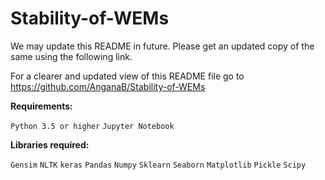 # Stability-of-WEMs

We may update this README in future. Please get an updated copy of the same using the following link.

For a clearer and updated view of this README file go to https://github.com/AnganaB/Stability-of-WEMs

**Requirements:**

`Python 3.5 or higher`
`Jupyter Notebook`

**Libraries required:**

`Gensim`
`NLTK`
`keras`
`Pandas`
`Numpy`
`Sklearn`
`Seaborn`
`Matplotlib`
`Pickle`
`Scipy`
